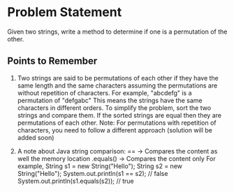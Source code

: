 # Problem Statement

Given two strings, write a method to determine if one is a permutation of the other.

## Points to Remember
1. Two strings are said to be permutations of each other if they have the same length and the same characters assuming the permutations are without repetition of characters.
For example,
    "abcdefg" is a permutation of "defgabc"
This means the strings have the same characters in different orders.
To simplify the problem, sort the two strings and compare them. If the sorted strings are equal then they are permutations of each other.
Note: For permutations with repetition of characters, you need to follow a different approach (solution will be added soon)

2. A note about Java string comparison:
    == -> Compares the content as well the memory location
    .equals() -> Compares the content only
For example,
    String s1 = new String("Hello");
    String s2 = new String("Hello");
    System.out.println(s1 == s2);   // false
    System.out.println(s1.equals(s2));  // true
